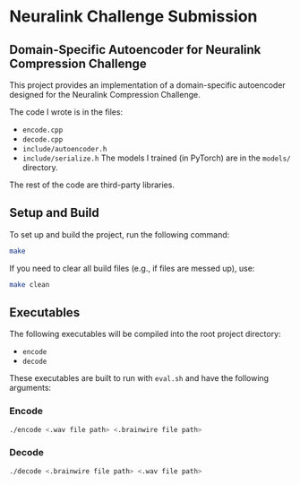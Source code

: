 # Neuralink Challenge Submission

## Domain-Specific Autoencoder for Neuralink Compression Challenge

This project provides an implementation of a domain-specific autoencoder designed for the Neuralink Compression Challenge.

The code I wrote is in the files:
- `encode.cpp`
- `decode.cpp`
- `include/autoencoder.h`
- `include/serialize.h`
The models I trained (in PyTorch) are in the `models/` directory.

The rest of the code are third-party libraries.

## Setup and Build

To set up and build the project, run the following command:

```bash
make
```

If you need to clear all build files (e.g., if files are messed up), use:

```bash
make clean
```

## Executables

The following executables will be compiled into the root project directory:

- `encode`
- `decode`

These executables are built to run with `eval.sh` and have the following arguments:

### Encode

```bash
./encode <.wav file path> <.brainwire file path>
```

### Decode

```bash
./decode <.brainwire file path> <.wav file path>
```
